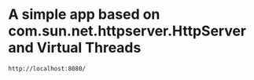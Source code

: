 # A simple app based on com.sun.net.httpserver.HttpServer and Virtual Threads

```http://localhost:8080/```  


